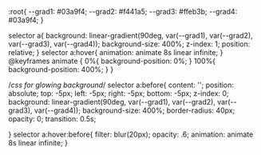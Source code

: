 <!---
Button Style 
--->

:root{
    --grad1: #03a9f4;
    --grad2: #f441a5;
    --grad3: #ffeb3b;
    --grad4: #03a9f4;
}

selector a{
	background: linear-gradient(90deg, var(--grad1), var(--grad2), var(--grad3), var(--grad4));
	background-size: 400%;
	z-index: 1;
	position: relative;
}
selector a:hover{
	animation: animate 8s linear infinite;
}
@keyframes animate {
	0%{
		background-position: 0%;
	}
	100%{
		background-position: 400%;
	}
}

<!---------------------------------------------------->
/*css for glowing background*/
selector a:before{
	content: '';
	position: absolute;
	top: -5px;
	left: -5px;
	right: -5px;
	bottom: -5px;
	z-index: 0;
	background: linear-gradient(90deg, var(--grad1), var(--grad2), var(--grad3), var(--grad4));
	background-size: 400%;
	border-radius: 40px;
	opacity: 0;
	transition: 0.5s;

}
selector a:hover:before{
	filter: blur(20px);
	opacity: .6;
	animation: animate 8s linear infinite;
}
